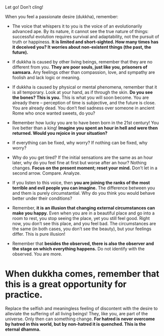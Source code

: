 Let go! Don’t cling!

When you feel a passionate desire (dukkha), remember:

- The voice that whispers it to you is the voice of an evolutionarily advanced ape. By its nature, it cannot see the true nature of things: successful evolution requires survival and adaptability, not the pursuit of truth or happiness. **It is limited and short-sighted. How many times has it deceived you? It worries about non-existent things (the past, the future).**

- If dukkha is caused by other living beings, remember that they are no different from you. **They are poor souls, just like you, prisoners of samsara.** Any feelings other than compassion, love, and sympathy are foolish and lack logic or meaning.

- If dukkha is caused by physical or mental phenomena, remember that it is all temporary. Look at your hand, as if through the skin. **Do you see the bones? This is you.** This is what you will soon become. You are already there – perception of time is subjective, and the future is close. You are already dead. You don’t feel sadness over someone in ancient Rome who once wanted sweets, do you?

- Remember how lucky you are to have been born in the 21st century! You live better than a king! **Imagine you spent an hour in hell and were then returned. Would you rejoice in your situation?**

- If everything can be fixed, why worry? If nothing can be fixed, why worry?

- Why do you get tired? If the initial sensations are the same as an hour later, why do you feel fine at first but worse after an hour? Nothing changes. **Focus on the present moment; reset your mind.** Don’t let in a second arrow. Compare. Analyze.

- If you listen to this voice, then **you are joining the ranks of the most terrible and evil people you can imagine.** The difference between you and them is purely circumstantial. Why do you think you would behave better under their conditions?

- Remember, **it is an illusion that changing external circumstances can make you happy.** Even when you are in a beautiful place and go into a room to rest, you stop seeing the place, yet you still feel good. Right now, you don’t see this place, and you feel bad. The circumstances are the same (in both cases, you don’t see the beauty), but your feelings differ. This is pure illusion!

- Remember that **besides the observed, there is also the observer and the stage on which everything happens.** Do not identify with the observed. You are more.

# When dukkha comes, remember that this is a great opportunity for practice.

Replace the selfish and meaningless feeling of discontent with the desire to alleviate the suffering of all living beings! They, like you, are part of the universe. Only then can something change. **For hatred is never overcome by hatred in this world, but by non-hatred it is quenched. This is the eternal dhamma.**
